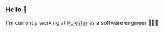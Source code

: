 ### Hello 👋

I'm currently working at [Polestar](https://github.com/polestar) as a software engineer 👩🏽‍💻



<!--
Right now I'm forcing my self to learn neovim 😎 and trying hard to follow the concept of learning in public.
**izabellalarsson/izabellalarsson** is a ✨ _special_ ✨ repository because its `README.md` (this file) appears on your GitHub profile.

Here are some ideas to get you started:

- 🔭 I’m currently working on ...
- 🌱 I’m currently learning ...
- 👯 I’m looking to collaborate on ...
- 🤔 I’m looking for help with ...
- 💬 Ask me about ...
- 📫 How to reach me: ...
- 😄 Pronouns: ...
- ⚡ Fun fact: ...
-->
